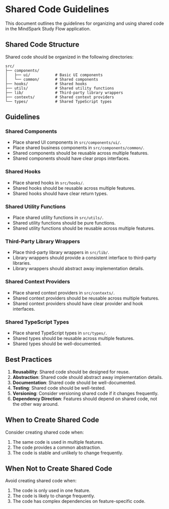 # Shared Code Guidelines

This document outlines the guidelines for organizing and using shared code in the MindSpark Study Flow application.

## Shared Code Structure

Shared code should be organized in the following directories:

```
src/
├── components/
│   ├── ui/           # Basic UI components
│   └── common/       # Shared components
├── hooks/            # Shared hooks
├── utils/            # Shared utility functions
├── lib/              # Third-party library wrappers
├── contexts/         # Shared context providers
└── types/            # Shared TypeScript types
```

## Guidelines

### Shared Components

- Place shared UI components in `src/components/ui/`.
- Place shared business components in `src/components/common/`.
- Shared components should be reusable across multiple features.
- Shared components should have clear props interfaces.

### Shared Hooks

- Place shared hooks in `src/hooks/`.
- Shared hooks should be reusable across multiple features.
- Shared hooks should have clear return types.

### Shared Utility Functions

- Place shared utility functions in `src/utils/`.
- Shared utility functions should be pure functions.
- Shared utility functions should be reusable across multiple features.

### Third-Party Library Wrappers

- Place third-party library wrappers in `src/lib/`.
- Library wrappers should provide a consistent interface to third-party libraries.
- Library wrappers should abstract away implementation details.

### Shared Context Providers

- Place shared context providers in `src/contexts/`.
- Shared context providers should be reusable across multiple features.
- Shared context providers should have clear provider and hook interfaces.

### Shared TypeScript Types

- Place shared TypeScript types in `src/types/`.
- Shared types should be reusable across multiple features.
- Shared types should be well-documented.

## Best Practices

1. **Reusability**: Shared code should be designed for reuse.
2. **Abstraction**: Shared code should abstract away implementation details.
3. **Documentation**: Shared code should be well-documented.
4. **Testing**: Shared code should be well-tested.
5. **Versioning**: Consider versioning shared code if it changes frequently.
6. **Dependency Direction**: Features should depend on shared code, not the other way around.

## When to Create Shared Code

Consider creating shared code when:

1. The same code is used in multiple features.
2. The code provides a common abstraction.
3. The code is stable and unlikely to change frequently.

## When Not to Create Shared Code

Avoid creating shared code when:

1. The code is only used in one feature.
2. The code is likely to change frequently.
3. The code has complex dependencies on feature-specific code.